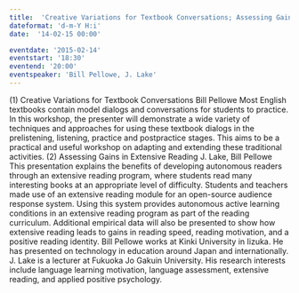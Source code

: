 ```yaml
---
title:  'Creative Variations for Textbook Conversations; Assessing Gains in Extensive Reading '
dateformat: 'd-m-Y H:i'
date:  '14-02-15 00:00'

eventdate: '2015-02-14'
eventstart: '18:30'
eventend: '20:00'
eventspeaker: 'Bill Pellowe, J. Lake'
---
```


(1) Creative Variations for Textbook Conversations 
Bill Pellowe
Most English textbooks contain model dialogs and conversations for students to practice. In this workshop, the presenter will demonstrate a wide variety of techniques and approaches for using these textbook dialogs in the prelistening, listening, practice and postpractice stages. This aims to be a practical and useful workshop on adapting and extending these traditional activities.
(2) Assessing Gains in Extensive Reading 
J. Lake, Bill Pellowe
This presentation explains the benefits of developing autonomous readers through an extensive reading program, where students read many interesting books at an appropriate level of difficulty. Students and teachers made use of an extensive reading module for an open-source audience response system. Using this system provides autonomous active learning conditions in an extensive reading program as part of the reading curriculum. Additional empirical data will also be presented to show how extensive reading leads to gains in reading speed, reading motivation, and a positive reading identity.
Bill Pellowe works at Kinki University in Iizuka. He has presented on technology in education around Japan and internationally.
J. Lake is a lecturer at Fukuoka Jo Gakuin University. His research interests include language learning motivation, language assessment, extensive reading, and applied positive psychology.

